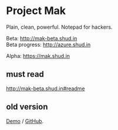 # Project Mak

Plain, clean, powerful. Notepad for hackers. 

Beta: http://mak-beta.shud.in  
Beta progress: http://azure.shud.in

Alpha: https://mak.shud.in

## must read
http://mak-beta.shud.in#readme

## old version

[Demo](http://quietshu.github.io/mak) / [GitHub](https://github.com/quietshu/mak).
